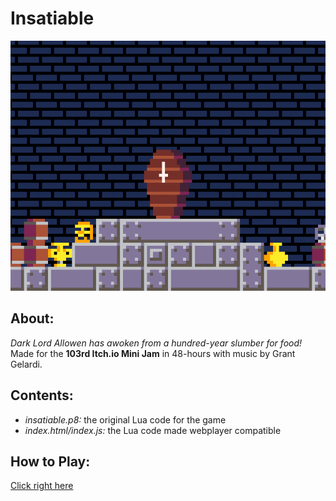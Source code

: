 # Insatiable
![](Insatiable.png)

## About:
*Dark Lord Allowen has awoken from a hundred-year slumber for food!*  
Made for the **103rd Itch.io Mini Jam** in 48-hours with music by Grant Gelardi.  

## Contents:
* *insatiable.p8:* the original Lua code for the game
* *index.html/index.js:* the Lua code made webplayer compatible

## How to Play:
[Click right here](https://camden-png.itch.io/insatiable)
